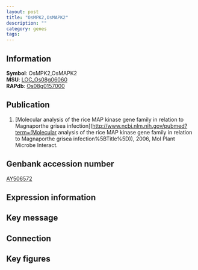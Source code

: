 ```yaml
---
layout: post
title: "OsMPK2,OsMAPK2"
description: ""
category: genes
tags: 
---
```


## Information
__Symbol__: OsMPK2,OsMAPK2  
__MSU__: [LOC_Os08g06060](http://rice.plantbiology.msu.edu/cgi-bin/ORF_infopage.cgi?orf=LOC_Os08g06060)  
__RAPdb__: [Os08g0157000](http://rapdb.dna.affrc.go.jp/viewer/gbrowse_details/irgsp1?name=Os08g0157000)  

## Publication
1. [Molecular analysis of the rice MAP kinase gene family in relation to Magnaporthe grisea infection](http://www.ncbi.nlm.nih.gov/pubmed?term=(Molecular analysis of the rice MAP kinase gene family in relation to Magnaporthe grisea infection%5BTitle%5D)), 2006, Mol Plant Microbe Interact.

## Genbank accession number
[AY506572](http://www.ncbi.nlm.nih.gov/nuccore/AY506572)

## Expression information

## Key message

## Connection

## Key figures


